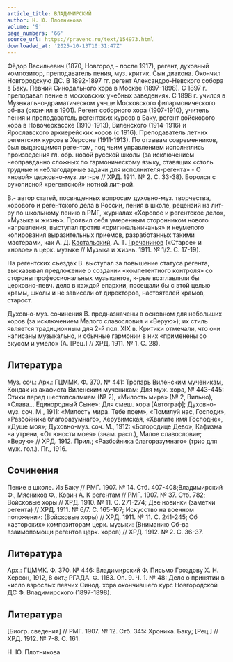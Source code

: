 ```yaml
---
article_title: ВЛАДИМИРСКИЙ
author: Н. Ю. Плотникова
volume: '9'
page_numbers: '66'
source_url: https://pravenc.ru/text/154973.html
downloaded_at: '2025-10-13T10:31:47Z'
---
```


Фёдор Васильевич (1870, Новгород - после 1917), регент, духовный композитор, преподаватель пения, муз. критик. Сын диакона. Окончил Новгородскую ДС. В 1892-1897 гг. регент Александро-Невского собора в Баку. Певчий Синодального хора в Москве (1897-1898). С 1897 г. преподавал пение в московских учебных заведениях. С 1898 г. учился в Музыкально-драматическом уч-ще Московского филармонического об-ва (окончил в 1901). Регент соборного хора (1907-1910), учитель пения и преподаватель регентских курсов в Баку, регент войскового хора в Новочеркасске (1910-1913), Виленского (1914-1916) и Ярославского архиерейских хоров (с 1916). Преподаватель летних регентских курсов в Херсоне (1911-1913). По отзывам современников, был выдающимся регентом, под чьим управлением исполнялись произведения гл. обр. новой русской школы (за исключением неоправданно сложных по гармоническому языку, ставящих «столь трудные и неблагодарные задачи для исполнителя-регента» - О «новой» церковно-муз. лит-ре // ХРД. 1911. № 2. С. 33-38). Боролся с рукописной «регентской» нотной лит-рой.

В.- автор статей, посвященных вопросам духовно-муз. творчества, хорового и регентского дела в России, пения в школе, рецензий на лит-ру по школьному пению в РМГ, журналах «Хоровое и регентское дело», «Музыка и жизнь». Проявил себя умеренным сторонником нового направления, выступал против «оригинальничанья» и неумелого копирования выразительных приемов, разработанных такими мастерами, как А. Д. [Кастальский](https://pravenc.ru/text/Кастальский.html), А. Т. [Гречанинов](https://pravenc.ru/text/Гречанинов.html) («Старое» и «новое» в церк. музыке // Музыка и жизнь. 1911. № 1/2. С. 17-19).

На регентских съездах В. выступал за повышение статуса регента, высказывал предложение о создании «компетентного контроля» со стороны профессиональных музыкантов, к-рые возглавляли бы церковно-певч. дело в каждой епархии, посещали бы с этой целью храмы, школы и не зависели от директоров, настоятелей храмов, старост.

Духовно-муз. сочинения В. предназначены в основном для небольших хоров (за исключением Малого славословия и «Верую»); их стиль является традиционным для 2-й пол. XIX в. Критики отмечали, что они написаны музыкально, и обычные гармонии в них «применены со вкусом и умело» (А. [Рец.] // ХРД. 1911. № 1. С. 28).

## Литература

Муз. соч.: Арх.: ГЦММК. Ф. 370. № 441: Тропарь Виленским мученикам, Кондак из акафиста Виленским мученикам: Для муж. хора, № 443-445: Стихи перед шестопсалмием (№ 2), «Милость мира» (№ 2, Вильно), «Слава... Единородный Сыне»: Для смеш. хора [Автограф]; Духовно-муз. соч. М., 1911: «Милость мира. Тебе поем», «Помилуй нас, Господи», «Разбойника благоразумнаго», Херувимская, «Хвалите имя Господне», «Душе моя»; Духовно-муз. соч. М., 1912: «Богородице Дево», Кафизма на утрени, «От юности моея» (знам. расп.), Малое славословие; «Верую» // ХРД. 1912. Прил.; «Разбойника благоразумнаго» (трио для муж. гол.). Пг., 1916.

## Сочинения

Пение в школе. Из Баку // РМГ. 1907. № 14. Стб. 407-408;Владимирский Ф., Мясников Ф., Ковин А. К регентам // РМГ. 1907. № 37. Стб. 782; Войсковые хоры // ХРД. 1910. № 11. C. 271-274; Две новинки (заметки регента) // ХРД. 1911. № 6/7. С. 165-167; Искусство на военном положении: (Войсковые хоры) // ХРД. 1911. № 11. С. 241-245; Об «авторских» композиторам церк. музыки: (Вниманию Об-ва взаимопомощи регентов церк. хоров) // ХРД. 1912. № 2. С. 36-37.

## Литература

Арх.: ГЦММК. Ф. 370. № 446: Владимирский Ф. Письмо Гроздову Х. Н. Херсон, 1912, 8 окт.; РГАДА. Ф. 1183. Оп. 9. Ч. 1. № 48: Дело о принятии в число взрослых певчих Синод. хора окончившего курс Новгородской ДС Ф. Владимирского (1897-1898).

## Литература

[Биогр. сведения] // РМГ. 1907. № 12. Стб. 345: Хроника. Баку; [Рец.] // ХРД. 1912. № 7-8. С. 161.

Н. Ю. Плотникова
